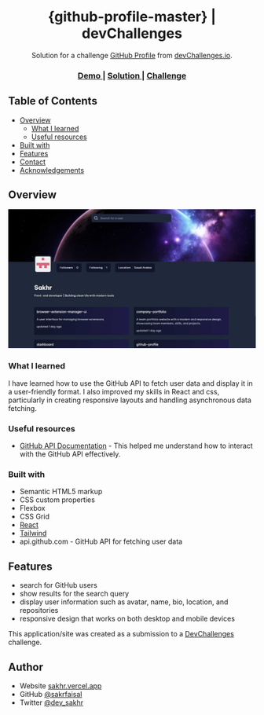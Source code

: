 <!-- Please update value in the {}  -->

<h1 align="center">{github-profile-master} | devChallenges</h1>

<div align="center">
   Solution for a challenge <a href="https://devchallenges.io/challenge/github-profile" target="_blank">GitHub Profile</a> from <a href="http://devchallenges.io" target="_blank">devChallenges.io</a>.
</div>

<div align="center">
  <h3>
    <a href="{https://your-demo-link.your-domain}">
      Demo
    </a>
    <span> | </span>
    <a href="{https://your-url-to-the-solution}">
      Solution
    </a>
    <span> | </span>
    <a href="https://devchallenges.io/challenge/github-profile">
      Challenge
    </a>
  </h3>
</div>

<!-- TABLE OF CONTENTS -->

## Table of Contents

- [Overview](#overview)
  - [What I learned](#what-i-learned)
  - [Useful resources](#useful-resources)
- [Built with](#built-with)
- [Features](#features)
- [Contact](#contact)
- [Acknowledgements](#acknowledgements)

<!-- OVERVIEW -->

## Overview

![screenshot](/github-profile-screenshot.jpg)

<!--
Introduce your projects by taking a screenshot or a gif. Try to tell visitors a story about your project by answering:

- What have you learned/improved?
- Your wisdom? :)
-->

### What I learned

I have learned how to use the GitHub API to fetch user data and display it in a user-friendly format. I also improved my skills in React and css, particularly in creating responsive layouts and handling asynchronous data fetching.

### Useful resources

- [GitHub API Documentation](https://docs.github.com/en/rest) - This helped me understand how to interact with the GitHub API effectively.

### Built with

- Semantic HTML5 markup
- CSS custom properties
- Flexbox
- CSS Grid
- [React](https://reactjs.org/)
- [Tailwind](https://tailwindcss.com/)
- api.github.com - GitHub API for fetching user data

## Features

- search for GitHub users
- show results for the search query
- display user information such as avatar, name, bio, location, and repositories
- responsive design that works on both desktop and mobile devices

This application/site was created as a submission to a [DevChallenges](https://devchallenges.io/challenges-dashboard) challenge.

## Author

- Website [sakhr.vercel.app](https://sakhr.vercel.app/)
- GitHub [@sakrfaisal](https://github.com/sakrfaisal)
- Twitter [@dev_sakhr](https://x.com/dev_sakhr)
